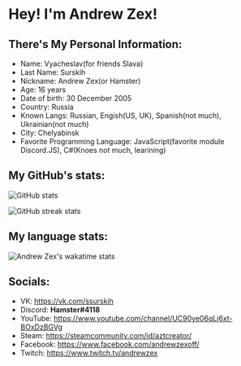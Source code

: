 # Hey! I'm Andrew Zex!
## There's My Personal Information:
- Name: Vyacheslav(for friends Slava)
- Last Name: Surskih
- Nickname: Andrew Zex(or Hamster)
- Age: 16 years
- Date of birth: 30 December 2005
- Country: Russia
- Known Langs: Russian, Engish(US, UK), Spanish(not much), Ukrainian(not much)
- City: Chelyabinsk
- Favorite Programming Language: JavaScript(favorite module Discord.JS), C#(Knoes not much, learining)

## My GitHub's stats:
![GitHub stats](https://github-readme-stats.vercel.app/api?username=Andrew-Zex&theme=tokyonight&show_icons=true)  

![GitHub streak stats](https://github-readme-streak-stats.herokuapp.com/?user=Andrew-Zex&theme=tokyonight&show_icons=true)  

## My language stats:

![Andrew Zex's wakatime stats](https://github-readme-stats.vercel.app/api/wakatime?username=Andrew-Zex&theme=tokyonight&show_icons=true&layout=compact)

## Socials:
- VK: https://vk.com/ssurskih
- Discord: **Hamster#4118**
- YouTube: https://www.youtube.com/channel/UC90ye06qLj6xt-BOxDzBGVg
- Steam: https://steamcommunity.com/id/aztcreator/
- Facebook: https://www.facebook.com/andrewzexoff/
- Twitch: https://www.twitch.tv/andrewzex
